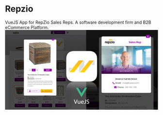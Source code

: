 # Repzio
VueJS App for RepZio Sales Reps.  A software development firm and B2B eCommerce Platform.
<img src="src/assets/images/socialmedia-img-sizes2.png" width="1200">
